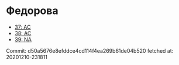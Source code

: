 # Федорова
- [37: AC](37.md)
- [38: AC](38.md)
- [39: NA](39.md)

Commit: d50a5676e8efddce4cd114f4ea269b61de04b520
 fetched at: 20201210-231811
